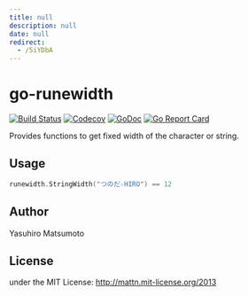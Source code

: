 ```yaml
---
title: null
description: null
date: null
redirect:
  - /5iYDbA
---
```


# go-runewidth

[![Build Status](https://travis-ci.org/mattn/go-runewidth.png?branch=master)](https://travis-ci.org/mattn/go-runewidth)
[![Codecov](https://codecov.io/gh/mattn/go-runewidth/branch/master/graph/badge.svg)](https://codecov.io/gh/mattn/go-runewidth)
[![GoDoc](https://godoc.org/github.com/mattn/go-runewidth?status.svg)](http://godoc.org/github.com/mattn/go-runewidth)
[![Go Report Card](https://goreportcard.com/badge/github.com/mattn/go-runewidth)](https://goreportcard.com/report/github.com/mattn/go-runewidth)

Provides functions to get fixed width of the character or string.

## Usage

```go
runewidth.StringWidth("つのだ☆HIRO") == 12
```

## Author

Yasuhiro Matsumoto

## License

under the MIT License: http://mattn.mit-license.org/2013
